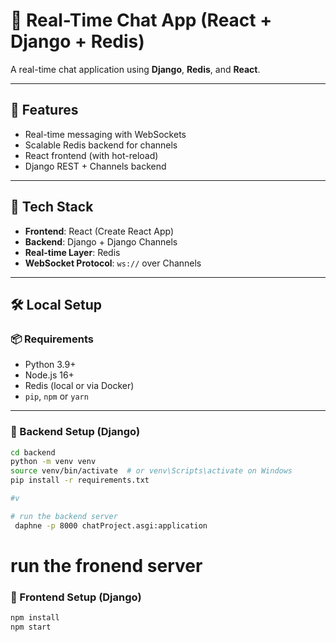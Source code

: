 # 🧠 Real-Time Chat App (React + Django + Redis)

A real-time chat application using **Django**, **Redis**, and **React**.

---

## 🚀 Features

- Real-time messaging with WebSockets
- Scalable Redis backend for channels
- React frontend (with hot-reload)
- Django REST + Channels backend

---

## 🧩 Tech Stack

- **Frontend**: React (Create React App)
- **Backend**: Django + Django Channels
- **Real-time Layer**: Redis
- **WebSocket Protocol**: `ws://` over Channels

---

## 🛠️ Local Setup

### 📦 Requirements

- Python 3.9+
- Node.js 16+
- Redis (local or via Docker)
- `pip`, `npm` or `yarn`

---

### 🔌 Backend Setup (Django)

```bash
cd backend
python -m venv venv
source venv/bin/activate  # or venv\Scripts\activate on Windows
pip install -r requirements.txt

#v

# run the backend server
 daphne -p 8000 chatProject.asgi:application

```
# run the fronend server


### 🔌 Frontend Setup (Django)

```bash cd frontend
npm install
npm start
```
